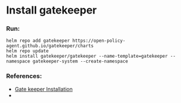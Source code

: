 # Install gatekeeper

### Run:
```commandline
helm repo add gatekeeper https://open-policy-agent.github.io/gatekeeper/charts
helm repo update
helm install gatekeeper/gatekeeper --name-template=gatekeeper --namespace gatekeeper-system --create-namespace
```

### References:
- [Gate keeper Installation](https://open-policy-agent.github.io/gatekeeper/website/docs/install/)
- []()
